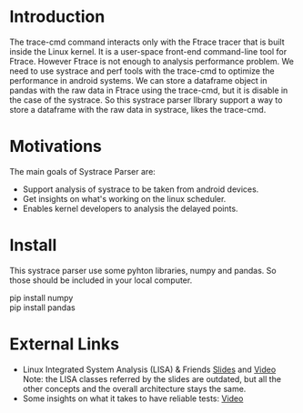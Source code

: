 Introduction
============

 The trace-cmd command interacts only with the Ftrace tracer that is built inside the Linux kernel. It is a user-space front-end command-line tool for Ftrace. However Ftrace is not enough to analysis performance problem. We need to use systrace and perf tools with the trace-cmd to optimize the performance in android systems. 
 We can store a dataframe object in pandas with the raw data in Ftrace using the trace-cmd, but it is disable in the case of the systrace. So this systrace parser llbrary support a way to store a dataframe with the raw data in systrace, likes the trace-cmd. 


Motivations
===========

The main goals of Systrace Parser are:
-  Support analysis of systrace to be taken from android devices.
-  Get insights on what's working on the linux scheduler.
-  Enables kernel developers to analysis the delayed points.


Install
=======

This systrace parser use some pyhton libraries, numpy and pandas. So those should be included in your local computer.

pip install numpy</br>
pip install pandas


External Links
==============

- Linux Integrated System Analysis (LISA) & Friends [Slides](http://events.linuxfoundation.org/sites/events/files/slides/ELC16_LISA_20160326.pdf) and [Video](https://www.youtube.com/watch?v=yXZzzUEngiU)
  Note: the LISA classes referred by the slides are outdated, but all the other concepts and the overall architecture stays the same.
- Some insights on what it takes to have reliable tests: [Video](https://www.youtube.com/watch?v=I_MZ9XS3_zc&t=7s)
